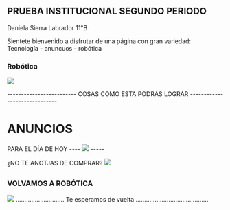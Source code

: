 ## PRUEBA INSTITUCIONAL SEGUNDO PERIODO

Daniela Sierra Labrador 11°B

Sientete bienvenido a disfrutar de una página con gran variedad:    Tecnología - anuncuos - robótica

### Robótica

<img src="https://www.muycomputerpro.com/wp-content/uploads/2016/12/robotica.jpg">

-------------------------  COSAS COMO ESTA PODRÁS LOGRAR  ------------------------------

# ANUNCIOS 
PARA EL DÍA DE HOY ---- 
<img src="https://i.pinimg.com/236x/b6/7b/fd/b67bfd6c482fcf38d12865800769c55a--fe.jpg"> -----

¿NO TE ANOTJAS DE COMPRAR?
<img src="https://blogdeofertas.com/wp-content/uploads/2018/08/photo_2018-08-30_07-49-07.jpg">

## 
### VOLVAMOS A ROBÓTICA

<img src="https://www.robots.nu/img/uploads/2018/08/24/Robot%20education,%20robot%20onderwijs.jpg">
............................ Te esperamos de vuelta ..........................................
